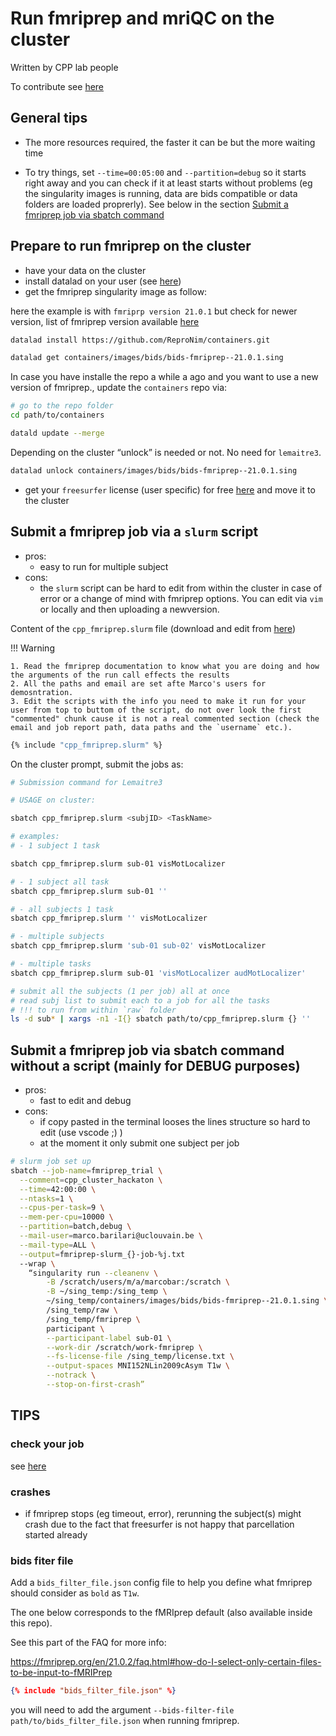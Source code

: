 # Run fmriprep and mriQC on the cluster

Written by CPP lab people

To contribute see [here](https://cpp-lln-lab.github.io/CPP_HPC/contributing/)

## General tips

- The more resources required, the faster it can be but the more waiting time

- To try things, set `--time=00:05:00` and `--partition=debug` so it starts
  right away and you can check if it at least starts without problems (eg the
  singularity images is running, data are bids compatible or data folders are
  loaded proprerly). See below in the section [Submit a fmriprep job via sbatch command](#submit-a-fmriprep-job-via-sbatch-command-without-a-script-mainly-for-debug-purposes)

## Prepare to run fmriprep on the cluster

- have your data on the cluster
- install datalad on your user (see [here](https://github.com/cpp-lln-lab/CPP_HPC/install_datalad))
- get the fmriprep singularity image as follow:

here the example is with `fmriprp version 21.0.1` but check for newer version, list of fmriprep version available [here](https://hub.docker.com/r/nipreps/fmriprep/tags/)

```bash
datalad install https://github.com/ReproNim/containers.git

datalad get containers/images/bids/bids-fmriprep--21.0.1.sing
```

In case you have installe the repo a while a ago and you want to use a new version of fmriprep., update the `containers` repo via:

```bash
# go to the repo folder
cd path/to/containers

datald update --merge
``````

Depending on the cluster “unlock” is needed or not. No need for `lemaitre3`.

```bash
datalad unlock containers/images/bids/bids-fmriprep--21.0.1.sing
```

  - get your `freesurfer` license (user specific) for free [here](https://surfer.nmr.mgh.harvard.edu/registration.html) and move it to the cluster

## Submit a fmriprep job via a `slurm` script

- pros:
    - easy to run for multiple subject
- cons:
    - the `slurm` script can be hard to edit from within the cluster in case of error or a change of mind with fmriprep
    options. You can edit via `vim` or locally and then
    uploading a newversion.

Content of the `cpp_fmriprep.slurm` file (download and edit from [here](cpp_fmriprep.slurm))

!!! Warning

    1. Read the fmriprep documentation to know what you are doing and how the arguments of the run call effects the results
    2. All the paths and email are set afte Marco's users for demosntration. 
    3. Edit the scripts with the info you need to make it run for your user from top to buttom of the script, do not over look the first "commented" chunk cause it is not a real commented section (check the email and job report path, data paths and the `username` etc.). 

```bash
{% include "cpp_fmriprep.slurm" %}
```

On the cluster prompt, submit the jobs as:

```bash
# Submission command for Lemaitre3

# USAGE on cluster:

sbatch cpp_fmriprep.slurm <subjID> <TaskName>

# examples:
# - 1 subject 1 task

sbatch cpp_fmriprep.slurm sub-01 visMotLocalizer

# - 1 subject all task
sbatch cpp_fmriprep.slurm sub-01 ''

# - all subjects 1 task
sbatch cpp_fmriprep.slurm '' visMotLocalizer

# - multiple subjects
sbatch cpp_fmriprep.slurm 'sub-01 sub-02' visMotLocalizer

# - multiple tasks
sbatch cpp_fmriprep.slurm sub-01 'visMotLocalizer audMotLocalizer'

# submit all the subjects (1 per job) all at once
# read subj list to submit each to a job for all the tasks
# !!! to run from within `raw` folder
ls -d sub* | xargs -n1 -I{} sbatch path/to/cpp_fmriprep.slurm {} ''
```

## Submit a fmriprep job via sbatch command without a script (mainly for DEBUG purposes)

- pros:
    - fast to edit and debug
- cons:
    - if copy pasted in the terminal looses the lines structure so hard to edit
    (use vscode ;) )
    - at the moment it only submit one subject per job

```bash
# slurm job set up
sbatch --job-name=fmriprep_trial \
  --comment=cpp_cluster_hackaton \
  --time=42:00:00 \
  --ntasks=1 \
  --cpus-per-task=9 \
  --mem-per-cpu=10000 \
  --partition=batch,debug \
  --mail-user=marco.barilari@uclouvain.be \
  --mail-type=ALL \
  --output=fmriprep-slurm_{}-job-%j.txt
  --wrap \
    “singularity run --cleanenv \
        -B /scratch/users/m/a/marcobar:/scratch \
        -B ~/sing_temp:/sing_temp \
        ~/sing_temp/containers/images/bids/bids-fmriprep--21.0.1.sing \
        /sing_temp/raw \
        /sing_temp/fmriprep \
        participant \
        --participant-label sub-01 \
        --work-dir /scratch/work-fmriprep \
        --fs-license-file /sing_temp/license.txt \
        --output-spaces MNI152NLin2009cAsym T1w \
        --notrack \
        --stop-on-first-crash”
```

## TIPS

### check your job

see [here](https://github.com/cpp-lln-lab/CPP_HPC/cluster_code_snippets/#check-your-running-jobs)

### crashes

- if fmriprep stops (eg timeout, error), rerunning the subject(s) might crash
  due to the fact that freesurfer is not happy that parcellation started already

### bids fiter file

Add a `bids_filter_file.json` config file to help you define what fmriprep
should consider as `bold` as `T1w`.

The one below corresponds to the fMRIprep default (also available inside this
repo).

See this part of the FAQ for more info:

https://fmriprep.org/en/21.0.2/faq.html#how-do-I-select-only-certain-files-to-be-input-to-fMRIPrep

```json
{% include "bids_filter_file.json" %}
```

you will need to add the argument `--bids-filter-file path/to/bids_filter_file.json` when running fmriprep.
